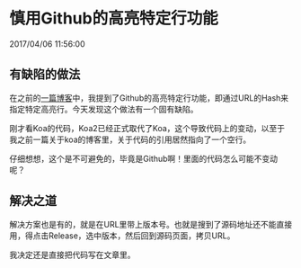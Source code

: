 # 慎用Github的高亮特定行功能
2017/04/06 11:56:00


## 有缺陷的做法

在之前的[一篇博客][prevblog]中，我提到了Github的高亮特定行功能，即通过URL的Hash来指定特定高亮行。今天发现这个做法有一个固有缺陷。

刚才看Koa的代码，Koa2已经正式取代了Koa，这个导致代码上的变动，以至于我之前一篇关于koa的博客里，关于代码的引用居然指向了一个空行。

仔细想想，这个是不可避免的，毕竟是Github啊！里面的代码怎么可能不变动呢？


## 解决之道

解决方案也是有的，就是在URL里带上版本号。也就是搜到了源码地址还不能直接用，得点击Release，选中版本，然后回到源码页面，拷贝URL。

我决定还是直接把代码写在文章里。


[prevblog]: /2017/01/12/17.46.html

